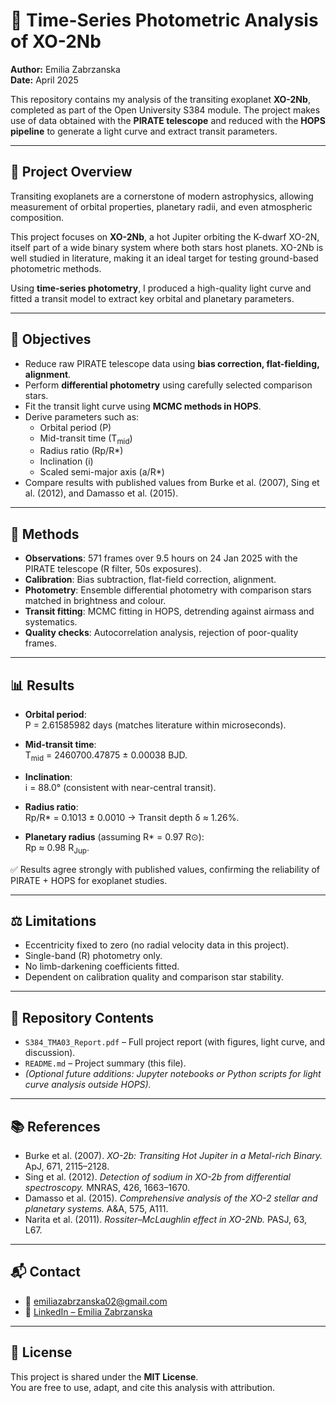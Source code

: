 # 🔭 Time-Series Photometric Analysis of XO-2Nb

**Author:** Emilia Zabrzanska  
**Date:** April 2025  

This repository contains my analysis of the transiting exoplanet **XO-2Nb**, completed as part of the Open University S384 module. The project makes use of data obtained with the **PIRATE telescope** and reduced with the **HOPS pipeline** to generate a light curve and extract transit parameters.

---

## 📘 Project Overview

Transiting exoplanets are a cornerstone of modern astrophysics, allowing measurement of orbital properties, planetary radii, and even atmospheric composition.  

This project focuses on **XO-2Nb**, a hot Jupiter orbiting the K-dwarf XO-2N, itself part of a wide binary system where both stars host planets. XO-2Nb is well studied in literature, making it an ideal target for testing ground-based photometric methods.  

Using **time-series photometry**, I produced a high-quality light curve and fitted a transit model to extract key orbital and planetary parameters.

---

## 🎯 Objectives

- Reduce raw PIRATE telescope data using **bias correction, flat-fielding, alignment**.  
- Perform **differential photometry** using carefully selected comparison stars.  
- Fit the transit light curve using **MCMC methods in HOPS**.  
- Derive parameters such as:  
  - Orbital period (P)  
  - Mid-transit time (T<sub>mid</sub>)  
  - Radius ratio (Rp/R\*)  
  - Inclination (i)  
  - Scaled semi-major axis (a/R\*)  
- Compare results with published values from Burke et al. (2007), Sing et al. (2012), and Damasso et al. (2015).  

---

## 🧮 Methods

- **Observations**: 571 frames over 9.5 hours on 24 Jan 2025 with the PIRATE telescope (R filter, 50s exposures).  
- **Calibration**: Bias subtraction, flat-field correction, alignment.  
- **Photometry**: Ensemble differential photometry with comparison stars matched in brightness and colour.  
- **Transit fitting**: MCMC fitting in HOPS, detrending against airmass and systematics.  
- **Quality checks**: Autocorrelation analysis, rejection of poor-quality frames.  

---

## 📊 Results

- **Orbital period**:  
  P = 2.61585982 days (matches literature within microseconds).  

- **Mid-transit time**:  
  T<sub>mid</sub> = 2460700.47875 ± 0.00038 BJD.  

- **Inclination**:  
  i = 88.0° (consistent with near-central transit).  

- **Radius ratio**:  
  Rp/R\* = 0.1013 ± 0.0010 → Transit depth δ ≈ 1.26%.  

- **Planetary radius** (assuming R\* = 0.97 R⊙):  
  Rp ≈ 0.98 R<sub>Jup</sub>.  

✅ Results agree strongly with published values, confirming the reliability of PIRATE + HOPS for exoplanet studies.  

---

## ⚖️ Limitations

- Eccentricity fixed to zero (no radial velocity data in this project).  
- Single-band (R) photometry only.  
- No limb-darkening coefficients fitted.  
- Dependent on calibration quality and comparison star stability.  

---

## 📂 Repository Contents

- `S384_TMA03_Report.pdf` – Full project report (with figures, light curve, and discussion).  
- `README.md` – Project summary (this file).  
- *(Optional future additions: Jupyter notebooks or Python scripts for light curve analysis outside HOPS).*  

---

## 📚 References

- Burke et al. (2007). *XO-2b: Transiting Hot Jupiter in a Metal-rich Binary.* ApJ, 671, 2115–2128.  
- Sing et al. (2012). *Detection of sodium in XO-2b from differential spectroscopy.* MNRAS, 426, 1663–1670.  
- Damasso et al. (2015). *Comprehensive analysis of the XO-2 stellar and planetary systems.* A&A, 575, A111.  
- Narita et al. (2011). *Rossiter–McLaughlin effect in XO-2Nb.* PASJ, 63, L67.  

---

## 📬 Contact

- 📧 [emiliazabrzanska02@gmail.com](mailto:emiliazabrzanska02@gmail.com)  
- 💼 [LinkedIn – Emilia Zabrzanska](https://www.linkedin.com/in/emilia-zabrzanska/)  

---

## 📜 License

This project is shared under the **MIT License**.  
You are free to use, adapt, and cite this analysis with attribution.
